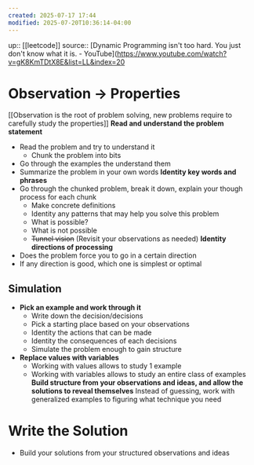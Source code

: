 ```yaml
---
created: 2025-07-17 17:44
modified: 2025-07-20T10:36:14-04:00
---
```

up:: [[leetcode]]
source:: [Dynamic Programming isn't too hard. You just don't know what it is. - YouTube](https://www.youtube.com/watch?v=gK8KmTDtX8E&list=LL&index=20
# Observation -> Properties
[[Observation is the root of problem solving, new problems require to carefully study the properties]]
**Read and understand the problem statement**
- Read the problem and try to understand it
	- Chunk the problem into bits 
- Go through the examples the understand them
- Summarize the problem in your own words
**Identity key words and phrases**
- Go through the chunked problem, break it down, explain your though process for each chunk
	- Make concrete definitions
	- Identity any patterns that may help you solve this problem
	- What is possible?
	- What is not possible
	- ~~Tunnel vision~~ (Revisit your observations as needed)
**Identity directions of processing**
- Does the problem force you to go in a certain direction
- If any direction is good, which one is simplest or optimal


## Simulation
- **Pick an example and work through it**
	- Write down the decision/decisions
	- Pick a starting place based on your observations
	- Identity the actions that can be made
	- Identity the consequences of each decisions
	- Simulate the problem enough to gain structure
- **Replace values with variables**
	- Working with values allows to study 1 example
	- Working with variables allows to study an entire class of examples
**Build structure from your observations and ideas, and allow the solutions to reveal themselves**
Instead of guessing, work with generalized examples to figuring what technique you need 


# Write the Solution
- Build your solutions from your structured observations and ideas